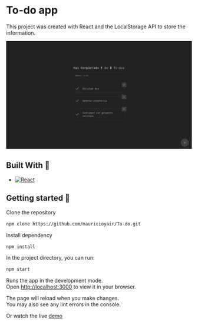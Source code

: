 # To-do app

This project was created with React and the LocalStorage API to store the information.

<img src="./public/to-do-sc.png" alt="screenshot">


## Built With 🚀

* [![React][React.js]][React-url]


## Getting started  🔧

Clone the repository

```sh
npm clone https://github.com/mauricioyair/To-do.git
```

Install dependency
```sh
npm install
```

In the project directory, you can run:

```sh
npm start
```

Runs the app in the development mode.\
Open [http://localhost:3000](http://localhost:3000) to view it in your browser.

The page will reload when you make changes.\
You may also see any lint errors in the console.

Or watch the live [demo](https://mauricioyair.github.io/To-do)


[React.js]: https://img.shields.io/badge/React-20232A?style=for-the-badge&logo=react&logoColor=61DAFB
[React-url]: https://github.com/facebook/create-react-app